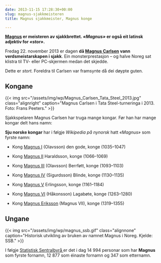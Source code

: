 ```yaml
---
date: 2013-11-15 17:28:30+00:00
slug: magnus-sjakkmeisteren
title: Magnus sjakkmeister, Magnus konge

---
```


**[Magnus](http://nn.wikipedia.org/wiki/Magnus) er meisteren av sjakkbrettet. _«Magnus»_ er også eit latinsk adjektiv for _«stor»_.**

Fredag 22. november 2013 er dagen **då [Magnus Carlsen](http://nn.wikipedia.org/wiki/Magnus_Carlsen) vann verdsmeistarskapen i sjakk**. Ein monsterprestasjon – og halve Noreg sat klistra til TV- eller PC-skjermen medan det skjedde.

<!--more-->

Dette er _stort._ Foreldra til Carlsen var framsynte då dei døypte guten.



## Kongane


{{< img src="/assets/img/wp/Magnus_Carlsen_Tata_Steel_2013.jpg" class="alignright" caption="Magnus Carlsen i Tata Steel-turneringa i 2013. Foto: Frans Peeters." >}}

Sjakkspelaren Magnus Carlsen har truga mange kongar. Før han har mange kongar delt hans namn:

**Sju norske kongar** har i følgje _Wikipedia på nynorsk_ hatt _«Magnus»_ som fyrste namn:



	
  * Kong [Magnus I](http://nn.wikipedia.org/wiki/Magnus_I) (Olavsson) den gode, konge (1035–1047)

	
  * Kong [Magnus II](http://nn.wikipedia.org/wiki/Magnus_II) Haraldsson, konge (1066–1069)

	
  * Kong [Magnus III](http://nn.wikipedia.org/wiki/Magnus_III) (Olavsson) Berrføtt, konge (1093–1103)

	
  * Kong [Magnus IV](http://nn.wikipedia.org/wiki/Magnus_IV) (Sigurdsson) Blinde, konge (1130–1135)

	
  * Kong [Magnus V](http://nn.wikipedia.org/wiki/Magnus_V) Erlingsson, konge (1161–1184)

	
  * Kong [Magnus VI](http://nn.wikipedia.org/wiki/Magnus_VI) (Håkonsson) Lagabøte, konge (1263–1280)

	
  * Kong [Magnus Eriksson](http://nn.wikipedia.org/wiki/Magnus_Eriksson) (Magnus VII), konge (1319–1355)




## Ungane


{{< img src="/assets/img/wp/magnus_ssb.gif" class="alignnone" caption="Historisk utvikling av bruken av namnet Magnus i Noreg. Kjelde: SSB." >}}

I følgje [Statistisk Sentralbyrå ](http://www.ssb.no/navn?lang=n&base=mann&fornavn=Magnus&etternavn=)er det i dag 14 994 personar som har **Magnus** som fyrste fornamn, 12 877 som éinaste fornamn og 347 som etternamn.






